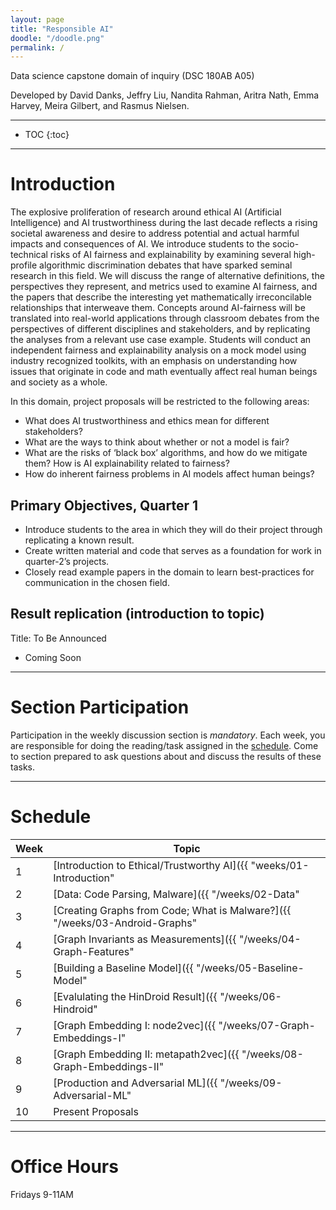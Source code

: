 ```yaml
---
layout: page
title: "Responsible AI"
doodle: "/doodle.png"
permalink: /
---
```


Data science capstone domain of inquiry (DSC 180AB A05)

Developed by David Danks, Jeffry Liu, Nandita Rahman, Aritra Nath, Emma Harvey, Meira Gilbert, and Rasmus Nielsen.

---
* TOC
{:toc}

---

# Introduction

The explosive proliferation of research around ethical AI (Artificial Intelligence) and AI trustworthiness during the last decade  reflects a rising societal awareness and desire to address potential and actual harmful impacts and consequences of AI. We introduce students to the socio-technical risks of AI fairness and explainability by examining several high-profile algorithmic discrimination debates that have sparked seminal research in this field. We will discuss the range of alternative definitions, the perspectives they represent, and metrics used to examine AI fairness, and the papers that describe the interesting yet mathematically irreconcilable relationships that interweave them. Concepts around AI-fairness will be translated into real-world applications through classroom debates from the perspectives of different disciplines and stakeholders, and by replicating the analyses from a relevant use case example. Students will conduct an independent fairness and explainability analysis on a mock model using industry recognized toolkits, with an emphasis on understanding how issues that originate in code and math eventually affect real human beings and society as a whole.

In this domain, project proposals will be restricted to the following
areas:
* What does AI trustworthiness and ethics mean for different stakeholders?
* What are the ways to think about whether or not a model is fair?
* What are the risks of ‘black box’ algorithms, and how do we mitigate them? How is AI explainability related to fairness?
* How do inherent fairness problems in AI models affect human beings?  


## Primary Objectives, Quarter 1
* Introduce students to the area in which they will do their project through replicating a known result.
* Create written material and code that serves as a foundation for work in quarter-2’s projects.
* Closely read example papers in the domain to learn best-practices for communication in the chosen field.

## Result replication (introduction to topic)
Title: To Be Announced
* Coming Soon

---

# Section Participation

Participation in the weekly discussion section is *mandatory*. Each
week, you are responsible for doing the reading/task assigned in the
[schedule](#schedule). Come to section prepared to ask questions about
and discuss the results of these tasks.

---

# Schedule

|Week|Topic|
|--|--|
|1|[Introduction to Ethical/Trustworthy AI]({{ "weeks/01-Introduction" | absolute_url }})|
|2|[Data: Code Parsing, Malware]({{ "/weeks/02-Data" | absolute_url }})|
|3|[Creating Graphs from Code; What is Malware?]({{ "/weeks/03-Android-Graphs" | absolute_url }})|
|4|[Graph Invariants as Measurements]({{ "/weeks/04-Graph-Features" | absolute_url }})|
|5|[Building a Baseline Model]({{ "/weeks/05-Baseline-Model" | absolute_url }})|
|6|[Evalulating the HinDroid Result]({{ "/weeks/06-Hindroid" | absolute_url }})|
|7|[Graph Embedding I: node2vec]({{ "/weeks/07-Graph-Embeddings-I" | absolute_url }})|
|8|[Graph Embedding II: metapath2vec]({{ "/weeks/08-Graph-Embeddings-II" | absolute_url }})|
|9|[Production and Adversarial ML]({{ "/weeks/09-Adversarial-ML" | absolute_url }})|
|10|Present Proposals|

---

# Office Hours

Fridays 9-11AM



